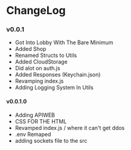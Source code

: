 # ChangeLog

### v0.0.1
- Got Into Lobby With The Bare Minimum
- Added Shop
- Renamed Structs to Utils
- Added CloudStorage
- Did alot on auth.js
- Added Responses (Keychain.json)
- Revamping index.js 
- Adding Logging System In Utils

#### v0.0.1.0
- Adding APIWEB
- CSS FOR THE HTML
- Revamped index.js / where it can't get ddos 
- .env Remaped 
- adding sockets file to the src